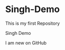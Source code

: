 # Singh-Demo
This is my first Repository

<html>
  <head>
    Singh Demo
  </head>
  <body>
    <p> I am new on GitHub</p>
    <p><p>
  </body>
</html>
